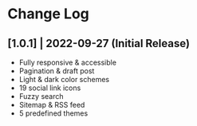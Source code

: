 # Change Log

## [1.0.1] | 2022-09-27 (Initial Release)

- Fully responsive & accessible
- Pagination & draft post
- Light & dark color schemes
- 19 social link icons
- Fuzzy search
- Sitemap & RSS feed
- 5 predefined themes
